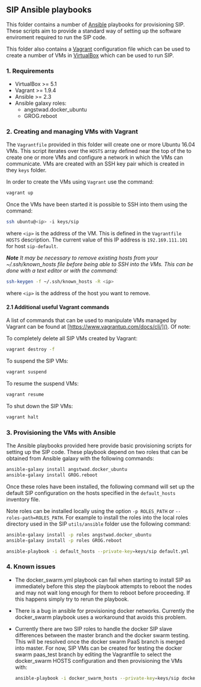 ## SIP Ansible playbooks

This folder contains a number of [Ansible](https://www.ansible.com/)
playbooks for provisioning SIP. These scripts aim to provide a standard way of
setting up the software enviroment required to run the SIP code.  

This folder also contains a [Vagrant](https://www.vagrantup.com/)
configuration file which can be used to create a number of VMs in
[VirtualBox](https://www.virtualbox.org/) which can be used to run SIP.


### 1. Requirements
- VirtualBox >= 5.1
- Vagrant >= 1.9.4
- Ansible >= 2.3
- Ansible galaxy roles:
    - angstwad.docker_ubuntu
    - GROG.reboot

### 2. Creating and managing VMs with Vagrant
The `Vagrantfile` provided in this folder will create one or more Ubuntu 16.04
VMs. This script iterates over the `HOSTS` array defined near the top of the
to create one or more VMs and configure a network in which the VMs can
communicate. VMs are created with an SSH key pair which is created in they
`keys` folder.  

In order to create the VMs using `Vagrant` use the command:

```bash
vagrant up
```

Once the VMs have been started it is possible to SSH into them using the
command:

```bash
ssh ubuntu@<ip> -i keys/sip
```

where `<ip>` is the address of the VM. This is defined in the `Vagrantfile`
`HOSTS` description. The current value of this IP address is `192.169.111.101`
for host `sip-default`.

***Note*** *It may be necessary to remove existing hosts from
your ~/.ssh/known_hosts file before being able to SSH into the VMs. This
can be done with a text editor or with the command:*

```bash
ssh-keygen -f ~/.ssh/known_hosts -R <ip>
```

where `<ip>` is the address of the host you want to remove.


#### 2.1 Additional useful Vagrant commands

A list of commands that can be used to manipulate VMs managed by Vagrant can
be found at [https://www.vagrantup.com/docs/cli/](). Of note:

To completely delete all SIP VMs created by Vagrant:
```bash
vagrant destroy -f
```

To suspend the SIP VMs:
```bash
vagrant suspend
```

To resume the suspend VMs:
```bash
vagrant resume
```

To shut down the SIP VMs:
```bash
vagrant halt
```

### 3. Provisioning the VMs with Ansible

The Ansible playbooks provided here provide basic provisioning scripts
for setting up the SIP code. These playbook depend on two roles that can be
obtained from Ansible galaxy with the following commands:

```bash
ansible-galaxy install angstwad.docker_ubuntu
ansible-galaxy install GROG.reboot
```

Once these roles have been installed, the following command will set up the
default SIP configuration on the hosts specified in the `default_hosts`
inventory file.

Note roles can be installed locally using the option `-p ROLES_PATH` or `--roles-path=ROLES_PATH`. For example to install the roles into the local
roles directory used in the SIP `utils/ansible` folder use the following
command:

```bash
ansible-galaxy install -p roles angstwad.docker_ubuntu
ansible-galaxy install -p roles GROG.reboot
```



```bash
ansible-playbook -i default_hosts --private-key=keys/sip default.yml
```

### 4. Known issues

- The docker_swarm.yml playbook can fail when starting to install SIP as
  immediately before this step the playbook attempts to reboot the nodes
  and may not wait long enough for them to reboot before proceeding. If this
  happens simply try to rerun the playbook.
- There is a bug in ansible for provisioning docker networks. Currently
  the docker_swarm playbook uses a workaround that avoids this problem.
- Currently there are two SIP roles to handle the docker SIP slave differences
  between the master branch and the docker swarm testing. This will be resolved
  once the docker swarm PaaS branch is merged into master. For now, SIP VMs
  can be created for testing the docker swarm paas_test branch by editing the
  Vagrantfile to select the docker_swarm HOSTS configuration and then
  provisioning the VMs with:

  ```bash
  ansible-playbook -i docker_swarm_hosts --private-key=keys/sip docker_swarm.yml
  ```
